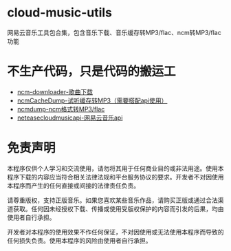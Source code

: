 # cloud-music-utils
网易云音乐工具包合集，包含音乐下载、音乐缓存转MP3/flac、ncm转MP3/flac功能


# 不生产代码，只是代码的搬运工

- [ncm-downloader-歌曲下载](https://github.com/rong6/ncm-downloader.git)
- [ncmCacheDump-试听缓存转MP3（需要搭配api使用）](https://github.com/haojiezhe12345/ncmCacheDump.git)
- [ncmdump-ncm格式转MP3/flac](https://github.com/taurusxin/ncmdump.git)
- [neteasecloudmusicapi-网易云音乐api](https://gitlab.com/Binaryify/neteasecloudmusicapi.git)


# 免责声明
本程序仅供个人学习和交流使用，请勿将其用于任何商业目的或非法用途。使用本程序下载的内容应当符合相关法律法规和平台服务协议的要求。开发者不对因使用本程序而产生的任何直接或间接的法律责任负责。

请尊重版权，支持正版音乐。如果您喜欢某些音乐作品，请购买正版或通过合法渠道获取。任何因未经授权下载、传播或使用受版权保护的内容而引发的后果，均由使用者自行承担。

开发者对本程序的使用效果不作任何保证，不对因使用或无法使用本程序而导致的任何损失负责。使用本程序的风险由使用者自行承担。